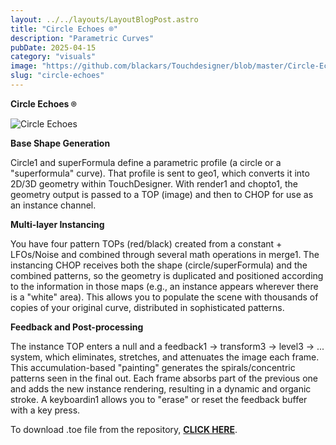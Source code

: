 ```yaml
---
layout: ../../layouts/LayoutBlogPost.astro
title: "Circle Echoes ⌾"
description: "Parametric Curves"
pubDate: 2025-04-15
category: "visuals"
image: "https://github.com/blackars/Touchdesigner/blob/master/Circle-Echoes/circle_echoes-16-9.gif?raw=true"
slug: "circle-echoes"
---
```



**Circle Echoes ⌾** 

![Circle Echoes](https://github.com/blackars/Touchdesigner/blob/master/Circle-Echoes/circle_echoes-16-9.gif?raw=true)



**Base Shape Generation**

Circle1 and superFormula define a parametric profile (a circle or a "superformula" curve).
That profile is sent to geo1, which converts it into 2D/3D geometry within TouchDesigner.
With render1 and chopto1, the geometry output is passed to a TOP (image) and then to CHOP for use as an instance channel.

**Multi-layer Instancing**

You have four pattern TOPs (red/black) created from a constant + LFOs/Noise and combined through several math operations in merge1.
The instancing CHOP receives both the shape (circle/superFormula) and the combined patterns, so the geometry is duplicated and positioned according to the information in those maps (e.g., an instance appears wherever there is a "white" area).
This allows you to populate the scene with thousands of copies of your original curve, distributed in sophisticated patterns.

**Feedback and Post-processing**

The instance TOP enters a null and a feedback1 → transform3 → level3 → ... system, which eliminates, stretches, and attenuates the image each frame.
This accumulation-based "painting" generates the spirals/concentric patterns seen in the final out. Each frame absorbs part of the previous one and adds the new instance rendering, resulting in a dynamic and organic stroke.
A keyboardin1 allows you to "erase" or reset the feedback buffer with a key press.

To download .toe file from the repository, **[CLICK HERE](https://github.com/blackars/Touchdesigner/tree/master/Circle-Echoes)**.

